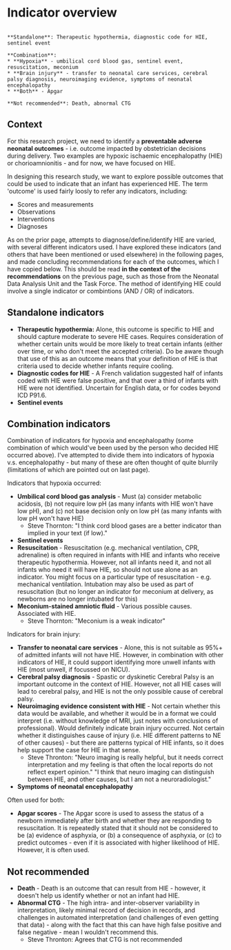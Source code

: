 # Indicator overview

`````{admonition} Executive summary

**Standalone**: Therapeutic hypothermia, diagnostic code for HIE, sentinel event

**Combination**:
* **Hypoxia** - umbilical cord blood gas, sentinel event, resuscitation, meconium
* **Brain injury** - transfer to neonatal care services, cerebral palsy diagnosis, neuroimaging evidence, symptoms of neonatal encephalopathy
* **Both** - Apgar

**Not recommended**: Death, abnormal CTG
`````

## Context

For this research project, we need to identify a **preventable adverse neonatal outcomes** - i.e. outcome impacted by obstetrician decisions during delivery. Two examples are hypoxic ischaemic encephalopathy (HIE) or chorioamnionitis - and for now, we have focused on HIE.

In designing this research study, we want to explore possible outcomes that could be used to indicate that an infant has experienced HIE. The term 'outcome' is used fairly loosly to refer any indicators, including:
* Scores and measurements
* Observations
* Interventions
* Diagnoses

As on the prior page, attempts to diagnose/define/identify HIE are varied, with several different indicators used. I have explored these indicators (and others that have been mentioned or used elsewhere) in the following pages, and made concluding recommendations for each of the outcomes, which I have copied below. This should be read **in the context of the recommendations** on the previous page, such as those from the Neonatal Data Analysis Unit and the Task Force. The method of identifying HIE could involve a single indicator or combintions (AND / OR) of indicators.

## Standalone indicators

* **Therapeutic hypothermia:** Alone, this outcome is specific to HIE and should capture moderate to severe HIE cases. Requires consideration of whether certain units would be more likely to treat certain infants (either over time, or who don't meet the accepted criteria). Do be aware though that use of this as an outcome means that your definition of HIE is that criteria used to decide whether infants require cooling.
* **Diagnostic codes for HIE** - A French validation suggested half of infants coded with HIE were false positive, and that over a third of infants with HIE were not identified. Uncertain for English data, or for codes beyond ICD P91.6.
* **Sentinel events**

## Combination indicators

Combination of indicators for hypoxia and encephalopathy (some combination of which would've been used by the person who decided HIE occurred above). I've attempted to divide them into indicators of hypoxia v.s. encephalopathy - but many of these are often thought of quite blurrily (limitations of which are pointed out on last page).

Indicators that hypoxia occurred:
* **Umbilical cord blood gas analysis** - Must (a) consider metabolic acidosis, (b) not require low pH (as many infants with HIE won't have low pH), and (c) not base decision only on low pH (as many infants with low pH won't have HIE)
    * Steve Thornton: "I think cord blood gases are a better indicator than implied in your text (if low)."
* **Sentinel events**
* **Resuscitation** - Resuscitation (e.g. mechanical ventilation, CPR, adrenaline) is often required in infants with HIE and infants who receive therapeutic hypothermia. However, not all infants need it, and not all infants who need it will have HIE, so should not use alone as an indicator. You might focus on a particular type of resuscitation - e.g. mechanical ventilation. Intubation may also be used as part of resuscitation (but no longer an indicator for meconium at delivery, as newborns are no longer intubated for this)
* **Meconium-stained amniotic fluid** - Various possible causes. Associated with HIE.
    * Steve Thornton: "Meconium is a weak indicator"

Indicators for brain injury:
* **Transfer to neonatal care services** - Alone, this is not suitable as 95%+ of admitted infants will not have HIE. However, in combination with other indicators of HIE, it could support identifying more unwell infants with HIE (most unwell, if focussed on NICU).
* **Cerebral palsy diagnosis** - Spastic or dyskinetic Cerebral Palsy is an important outcome in the context of HIE. However, not all HIE cases will lead to cerebral palsy, and HIE is not the only possible cause of cerebral palsy.
* **Neuroimaging evidence consistent with HIE** - Not certain whether this data would be available, and whether it would be in a format we could interpret (i.e. without knowledge of MRI, just notes with conclusions of professional). Would definitely indicate brain injury occurred. Not certain whether it distinguishes cause of injury (i.e. HIE different patterns to NE of other causes) - but there are patterns typical of HIE infants, so it does help support the case for HIE in that sense.
    * Steve Thronton: "Neuro imaging is really helpful, but it needs correct interpretation and my feeling is that often the local reports do not reflect expert opinion." "I think that neuro imaging can distinguish between HIE, and other causes, but I am not a neuroradiologist."
* **Symptoms of neonatal encephalopathy**

Often used for both:
* **Apgar scores** -  The Apgar score is used to assess the status of a newborn immediately after birth and whether they are responding to resuscitation. It is repeatedly stated that it should not be considered to be (a) evidence of asphyxia, or (b) a consequence of asphyxia, or (c) to predict outcomes - even if it is associated with higher likelihood of HIE. However, it is often used.

## Not recommended

 * **Death** - Death is an outcome that can result from HIE - however, it doesn't help us identify whether or not an infant had HIE.
 * **Abnormal CTG** - The high intra- and inter-observer variability in interpretation, likely minimal record of decision in records, and challenges in automated interpretation (and challenges of even getting that data) - along with the fact that this can have high false positive and false negative - mean I wouldn't recommend this.
    * Steve Thronton: Agrees that CTG is not recommended